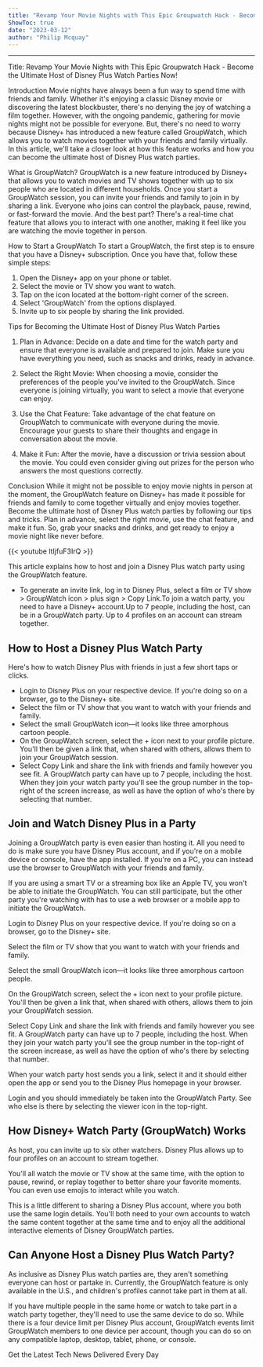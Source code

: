 ```yaml
---
title: "Revamp Your Movie Nights with This Epic Groupwatch Hack - Become the Ultimate Host of Disney Plus Watch Parties Now!"
ShowToc: true 
date: "2023-03-12"
author: "Philip Mcquay"
---
```

*****
Title: Revamp Your Movie Nights with This Epic Groupwatch Hack - Become the Ultimate Host of Disney Plus Watch Parties Now!

Introduction
Movie nights have always been a fun way to spend time with friends and family. Whether it's enjoying a classic Disney movie or discovering the latest blockbuster, there's no denying the joy of watching a film together. However, with the ongoing pandemic, gathering for movie nights might not be possible for everyone. But, there's no need to worry because Disney+ has introduced a new feature called GroupWatch, which allows you to watch movies together with your friends and family virtually. In this article, we'll take a closer look at how this feature works and how you can become the ultimate host of Disney Plus watch parties.

What is GroupWatch?
GroupWatch is a new feature introduced by Disney+ that allows you to watch movies and TV shows together with up to six people who are located in different households. Once you start a GroupWatch session, you can invite your friends and family to join in by sharing a link. Everyone who joins can control the playback, pause, rewind, or fast-forward the movie. And the best part? There's a real-time chat feature that allows you to interact with one another, making it feel like you are watching the movie together in person.

How to Start a GroupWatch
To start a GroupWatch, the first step is to ensure that you have a Disney+ subscription. Once you have that, follow these simple steps:

1. Open the Disney+ app on your phone or tablet.
2. Select the movie or TV show you want to watch.
3. Tap on the icon located at the bottom-right corner of the screen.
4. Select 'GroupWatch' from the options displayed.
5. Invite up to six people by sharing the link provided.

Tips for Becoming the Ultimate Host of Disney Plus Watch Parties
1. Plan in Advance: Decide on a date and time for the watch party and ensure that everyone is available and prepared to join. Make sure you have everything you need, such as snacks and drinks, ready in advance.

2. Select the Right Movie: When choosing a movie, consider the preferences of the people you've invited to the GroupWatch. Since everyone is joining virtually, you want to select a movie that everyone can enjoy.

3. Use the Chat Feature: Take advantage of the chat feature on GroupWatch to communicate with everyone during the movie. Encourage your guests to share their thoughts and engage in conversation about the movie.

4. Make it Fun: After the movie, have a discussion or trivia session about the movie. You could even consider giving out prizes for the person who answers the most questions correctly.

Conclusion
While it might not be possible to enjoy movie nights in person at the moment, the GroupWatch feature on Disney+ has made it possible for friends and family to come together virtually and enjoy movies together. Become the ultimate host of Disney Plus watch parties by following our tips and tricks. Plan in advance, select the right movie, use the chat feature, and make it fun. So, grab your snacks and drinks, and get ready to enjoy a movie night like never before.

{{< youtube ltIjfuF3IrQ >}} 




This article explains how to host and join a Disney Plus watch party using the GroupWatch feature.

 
- To generate an invite link, log in to Disney Plus, select a film or TV show > GroupWatch icon > plus sign > Copy Link.To join a watch party, you need to have a Disney+ account.Up to 7 people, including the host, can be in a GroupWatch party. Up to 4 profiles on an account can stream together.

 
##   How to Host a Disney Plus Watch Party  
 

Here's how to watch Disney Plus with friends in just a few short taps or clicks.

 
- Login to Disney Plus on your respective device. If you're doing so on a browser, go to the Disney+ site.
 - Select the film or TV show that you want to watch with your friends and family.
 - Select the small GroupWatch icon—it looks like three amorphous cartoon people.
 - On the GroupWatch screen, select the + icon next to your profile picture. You'll then be given a link that, when shared with others, allows them to join your GroupWatch session.
 - Select Copy Link and share the link with friends and family however you see fit. A GroupWatch party can have up to 7 people, including the host. When they join your watch party you'll see the group number in the top-right of the screen increase, as well as have the option of who's there by selecting that number.

 
##   Join and Watch Disney Plus in a Party  
 

Joining a GroupWatch party is even easier than hosting it. All you need to do is make sure you have Disney Plus account, and if you're on a mobile device or console, have the app installed. If you're on a PC, you can instead use the browser to GroupWatch with your friends and family.

 
If you are using a smart TV or a streaming box like an Apple TV, you won't be able to initiate the GroupWatch. You can still participate, but the other party you're watching with has to use a web browser or a mobile app to initiate the GroupWatch.
 

Login to Disney Plus on your respective device. If you're doing so on a browser, go to the Disney+ site.

 

Select the film or TV show that you want to watch with your friends and family.

 

Select the small GroupWatch icon—it looks like three amorphous cartoon people.

 

On the GroupWatch screen, select the + icon next to your profile picture. You'll then be given a link that, when shared with others, allows them to join your GroupWatch session.

 

Select Copy Link and share the link with friends and family however you see fit. A GroupWatch party can have up to 7 people, including the host. When they join your watch party you'll see the group number in the top-right of the screen increase, as well as have the option of who's there by selecting that number.

 

When your watch party host sends you a link, select it and it should either open the app or send you to the Disney Plus homepage in your browser.

 

Login and you should immediately be taken into the GroupWatch Party. See who else is there by selecting the viewer icon in the top-right.

 
##   How Disney+ Watch Party (GroupWatch) Works  
 

As host, you can invite up to six other watchers. Disney Plus allows up to four profiles on an account to stream together.

 

You'll all watch the movie or TV show at the same time, with the option to pause, rewind, or replay together to better share your favorite moments. You can even use emojis to interact while you watch.

 

This is a little different to sharing a Disney Plus account, where you both use the same login details. You'll both need to your own accounts to watch the same content together at the same time and to enjoy all the additional interactive elements of Disney GroupWatch parties.

 
##   Can Anyone Host a Disney Plus Watch Party?  
 

As inclusive as Disney Plus watch parties are, they aren't something everyone can host or partake in. Currently, the GroupWatch feature is only available in the U.S., and children's profiles cannot take part in them at all.

 

If you have multiple people in the same home or watch to take part in a watch party together, they'll need to use the same device to do so. While there is a four device limit per Disney Plus account, GroupWatch events limit GroupWatch members to one device per account, though you can do so on any compatible laptop, desktop, tablet, phone, or console.

 

Get the Latest Tech News Delivered Every Day




